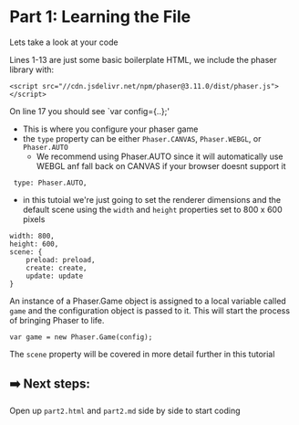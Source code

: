 # Part 1: Learning the File

Lets take a look at your code

Lines 1-13 are just some basic boilerplate HTML, we include the phaser library with:
```
<script src="//cdn.jsdelivr.net/npm/phaser@3.11.0/dist/phaser.js"></script>
``` 

On line 17 you should see `var config={..};'
- This is where you configure your phaser game
- the `type` property can be either `Phaser.CANVAS`, `Phaser.WEBGL`, or `Phaser.AUTO` 
    - We recommend using Phaser.AUTO since it will automatically use WEBGL anf fall back on CANVAS if your browser doesnt support it
```
 type: Phaser.AUTO,
```
- in this tutoial we're just going to set the renderer dimensions and the default scene using the `width` and `height` properties set to 800 x 600 pixels

```
width: 800,
height: 600,
scene: {
    preload: preload,
    create: create,
    update: update
}
```

An instance of a Phaser.Game object is assigned to a local variable called `game` and the configuration object is passed to it. This will start the process of bringing Phaser to life.

```
var game = new Phaser.Game(config);
```

The `scene` property will be covered in more detail further in this tutorial

## ➡️ Next steps:
Open up `part2.html` and `part2.md` side by side to start coding

